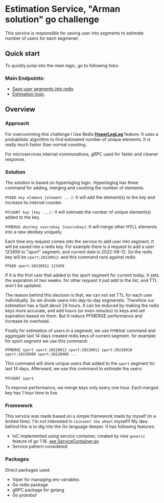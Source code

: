 # Estimation Service, "Arman solution" go challenge

This service is responsible for saving user into segments to estimate number of users for each segmenet.

## Quick start
To quickly jump into the main logic, go to following links:

### Main Endpoints:
- [Save user segments into redis](https://github.com/hosseinm1997/go-challenge/blob/main/services/SegmentService.go)
- [Estimation logic](https://github.com/hosseinm1997/go-challenge/blob/main/services/EstimateService.go)

## Overview

### Approach

For overcomming this challenge I Use Redis [**HyperLogLog**](https://redis.com/redis-best-practices/counting/hyperloglog) feature.
It uses a probablistic algorithm to find estimated number of unique elements. It is really much faster than normal counting.

For microservices internal communations, gRPC used for faster and cleaner response.


### Solution
The solution is based on hyperloglog logic. Hyperloglog has three command for adding, merging and counting the number of elements.

`PFADD key element [element ...]`: It will add the element(s) to the key and increase its internal counter.

`PFCOUNT key [key ...]:` It will estimate the number of unique element(s) added to the key.

`PFMERGE destkey sourcekey [sourcekey]`: It will merge other HYLL elements into a new destkey uniquely.

Each time any request comes into the service to add user into segment, It will be saved into a redis key.
For example there is a request to add a user 123456 to "sport" segment, and current date is 2022-09-12. So the redis key will be `sport:20220912`.
and this command runs against redis:

`PFADD sport:20220912 123456`

If it is the first user that added to the sport segment for current today, It sets the expiration of two weeks. for other request it just add to the list, and TTL won't be updated.


The reason behind this decision is that, we can not set TTL for each user individually. So we divide users into day-to-day segmenets. Therefore our estimation has a fault about 24 hours. It can be reduced by making the redis keys more accurate, and add hours (or even minutes) to keys and set expiration based on them. But It reduce PFMERGE performance and increase its overhead.

Finally for estimation of users in a segment, we use `PFMERGE` command and aggregate last 14 days created redis keys of current segment.
for example: for sport segment we use this command:


`PFMERGE sport sport:20220912 sport:20220911 sport:20220910 sport:20220909 sport:20220908 ...`

This command will store unique users that added to the `sport` segment for last 14 days. Afterward, we use this command to estimate the users:

`PFCOUNT sport`.

To improve performance, we merge keys only every one hour. Each merged key has 1 hour time to live.

### Framework
This service was made based on a simple framework made by myself (in a limited time). I'm not interested in `reinvent the wheel` myself!! My idea behind this is to dig into the Go language deeper. It has following features:

- IoC implemented using service container, created by new `generic` feature of go 1.18. [see ServiceContainer.go](https://github.com/hosseinm1997/credit-service/blob/main/infrastructures/ServiceContainer.go)
- Service pattern considered

### Packages
Direct packages used:

- Viper for managing env variables
- Go redis package
- gRPC package for golang
- Go protobuf

<br/>
<br/>
<br/>
